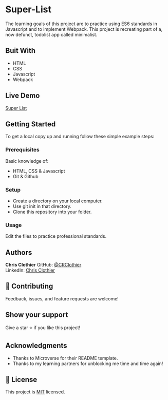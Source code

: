 # Super-List

 The learning goals of this project are to practice using ES6 standards in Javascript and to implement Webpack.  This project is recreating part of a, now defunct, todolist app called minimalist.

 ## Buit With

- HTML
- CSS
- Javascript
- Webpack

 ## Live Demo

 [Super List](https://crclothier.github.io/Super-List/)

 ## Getting Started

 To get a local copy up and running follow these simple example steps:

 ### Prerequisites

 Basic knowledge of:
- HTML, CSS & Javascript
- Git & Github

 ### Setup

 - Create a directory on your local computer.
- Use git init in that directory.
- Clone this repository into your folder.

 ### Usage

 Edit the files to practice professional standards.

 ## Authors

 **Chris Clothier**
GitHub: [@CRClothier](https://github.com/crclothier)  
LinkedIn: [Chris Clothier](https://www.linkedin.com/in/crclothier/)

 ## 🤝 Contributing

 Feedback, issues, and feature requests are welcome!

 ## Show your support

 Give a star ⭐️ if you like this project!

 ## Acknowledgments

 - Thanks to Microverse for their README template.
- Thanks to my learning partners for unblocking me time and time again!

 ## 📝 License

 This project is [MIT](MIT.md) licensed.